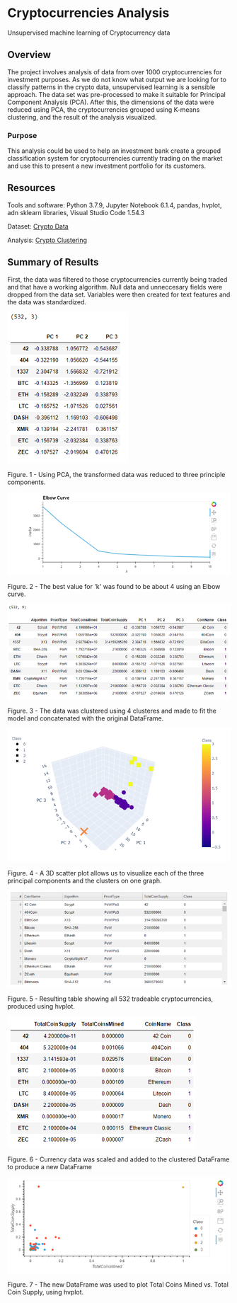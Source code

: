 # Cryptocurrencies Analysis

Unsupervised machine learning of Cryptocurrency data

## Overview

The project involves analysis of data from over 1000 cryptocurrencies for investment purposes. As we do not know what output we are looking for to classify patterns in the crypto data, unsupervised learning is a sensible approach. The data set was pre-processed to make it suitable for Principal Component Analysis (PCA). After this, the dimensions of the data were reduced using PCA, the cryptocurrencies grouped using K-means clustering, and the result of the analysis visualized.

### Purpose

This analysis could be used to help an investment bank create a grouped classification system for cryptocurrencies currently trading on the market and use this to present a new investment portfolio for its customers. 

## Resources

Tools and software: Python 3.7.9, Jupyter Notebook 6.1.4, pandas, hvplot, adn sklearn libraries, Visual Studio Code 1.54.3

Dataset: [Crypto Data](https://github.com/jkenning/Cryptocurrencies/blob/main/Resources/crypto_data.csv)

Analysis: [Crypto Clustering](https://github.com/jkenning/Cryptocurrencies/blob/main/crypto_clustering.ipynb)

## Summary of Results

First, the data was filtered to those cryptocurrencies currently being traded and that have a working algorithm. Null data and unneccesary fields were dropped from the data set. Variables were then created for text features and the data was standardized. 

![](https://github.com/jkenning/Cryptocurrencies/blob/main/Images/pcs_df.png)

Figure. 1 - Using PCA, the transformed data was reduced to three principle components. 

![](https://github.com/jkenning/Cryptocurrencies/blob/main/Images/elbow_curve.png)

Figure. 2 - The best value for 'k' was found to be about 4 using an Elbow curve.

![](https://github.com/jkenning/Cryptocurrencies/blob/main/Images/clustered_df.png)

Figure. 3 - The data was clustered using 4 clusteres and made to fit the model and concatenated with the original DataFrame.

![](https://github.com/jkenning/Cryptocurrencies/blob/main/Images/3D_scatter_w_clusters.png)

Figure. 4 - A 3D scatter plot allows us to visualize each of the three principal components and the clusters on one graph.

![](https://github.com/jkenning/Cryptocurrencies/blob/main/Images/tradeable_crypto_hvplot.png)

Figure. 5 - Resulting table showing all 532 tradeable cryptocurrencies, produced using hvplot. 

![](https://github.com/jkenning/Cryptocurrencies/blob/main/Images/plot_df.png)

Figure. 6 - Currency data was scaled and added to the clustered DataFrame to produce a new DataFrame

![](https://github.com/jkenning/Cryptocurrencies/blob/main/Images/TotalCoinsMinedVsTotalCoinSupply_scatter.png)

Figure. 7 - The new DataFrame was used to plot Total Coins Mined vs. Total Coin Supply, using hvplot. 